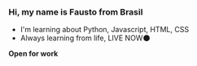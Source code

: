 ### Hi, my name is Fausto from Brasil 

* I'm learning about Python, Javascript, HTML, CSS
* Always learning from life, LIVE NOW:new_moon:

**Open for work** 
<!--
**fvxstx/fvxstx** is a ✨ _special_ ✨ repository because its `README.md` (this file) appears on your GitHub profile.
-->
